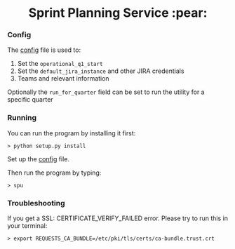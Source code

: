<h1 align="center"> Sprint Planning Service :pear:</h1>

### Config 
The [config](SPU/config.py) file is used to: 
1. Set the `operational_q1_start`
1. Set the `default_jira_instance` and other JIRA credentials 
1. Teams and relevant information

Optionally the `run_for_quarter` field can be set to run the utility for a specific quarter
 

### Running 
You can run the program by installing it first: 

    > python setup.py install

Set up the [config](SPU/config.py) file.

Then run the program by typing:

    > spu
    
### Troubleshooting

If you get a SSL: CERTIFICATE_VERIFY_FAILED error. Please try to run this in your terminal: 

    > export REQUESTS_CA_BUNDLE=/etc/pki/tls/certs/ca-bundle.trust.crt